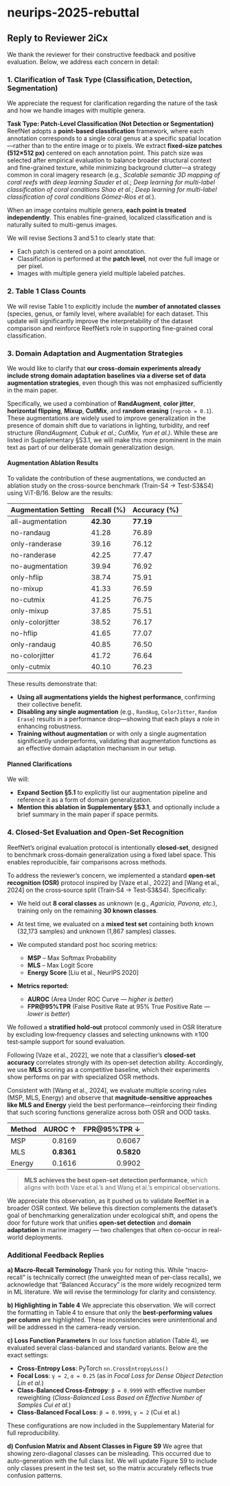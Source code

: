 # neurips-2025-rebuttal

## Reply to Reviewer 2iCx

We thank the reviewer for their constructive feedback and positive evaluation. Below, we address each concern in detail:

### 1. Clarification of Task Type (Classification, Detection, Segmentation)

We appreciate the request for clarification regarding the nature of the task and how we handle images with multiple genera.

**Task Type: Patch-Level Classification (Not Detection or Segmentation)**
ReefNet adopts a **point-based classification** framework, where each annotation corresponds to a single coral genus at a specific spatial location—rather than to the entire image or to pixels. We extract **fixed-size patches (512×512 px)** centered on each annotation point. This patch size was selected after empirical evaluation to balance broader structural context and fine-grained texture, while minimizing background clutter—a strategy common in coral imagery research (e.g., *Scalable semantic 3D mapping of coral reefs with deep learning Sauder et al.*; *Deep learning for multi-label classification of coral conditions Shao et al.*; *Deep learning for multi-label classification of coral conditions Gómez-Ríos et al.*).

When an image contains multiple genera, **each point is treated independently**. This enables fine-grained, localized classification and is naturally suited to multi-genus images.

We will revise Sections 3 and 5.1 to clearly state that:

* Each patch is centered on a point annotation.
* Classification is performed at the **patch level**, not over the full image or per pixel.
* Images with multiple genera yield multiple labeled patches.

### 2. Table 1 Class Counts

We will revise Table 1 to explicitly include the **number of annotated classes** (species, genus, or family level, where available) for each dataset. This update will significantly improve the interpretability of the dataset comparison and reinforce ReefNet’s role in supporting fine-grained coral classification.

### 3. Domain Adaptation and Augmentation Strategies

We would like to clarify that **our cross-domain experiments already include strong domain adaptation baselines via a diverse set of data augmentation strategies**, even though this was not emphasized sufficiently in the main paper.

Specifically, we used a combination of **RandAugment**, **color jitter**, **horizontal flipping**, **Mixup**, **CutMix**, and **random erasing** (`reprob = 0.1`). These augmentations are widely used to improve generalization in the presence of domain shift due to variations in lighting, turbidity, and reef structure *(RandAugment, Cubuk et al.; CutMix, Yun et al.)*. While these are listed in Supplementary §S3.1, we will make this more prominent in the main text as part of our deliberate domain generalization design.

#### **Augmentation Ablation Results**

To validate the contribution of these augmentations, we conducted an ablation study on the cross-source benchmark (Train-S4 → Test-S3&S4) using ViT-B/16. Below are the results:

| Augmentation Setting  | Recall (%) | Accuracy (%) |
|-----------------------|------------|---------------|
| all-augmentation      | **42.30**  | **77.19**     |
| no-randaug            | 41.28      | 76.89         |
| only-randerase        | 39.16      | 76.12         |
| no-randerase          | 42.25      | 77.47         |
| no-augmentation       | 39.94      | 76.92         |
| only-hflip            | 38.74      | 75.91         |
| no-mixup              | 41.33      | 76.59         |
| no-cutmix             | 41.25      | 76.75         |
| only-mixup            | 37.85      | 75.51         |
| only-colorjitter      | 38.52      | 76.17         |
| no-hflip              | 41.65      | 77.07         |
| only-randaug          | 40.85      | 76.50         |
| no-colorjitter        | 41.72      | 76.64         |
| only-cutmix           | 40.10      | 76.23         |

These results demonstrate that:

* **Using all augmentations yields the highest performance**, confirming their collective benefit.
* **Disabling any single augmentation** (e.g., `RandAug`, `ColorJitter`, `Random Erase`) results in a performance drop—showing that each plays a role in enhancing robustness.
* **Training without augmentation** or with only a single augmentation significantly underperforms, validating that augmentation functions as an effective domain adaptation mechanism in our setup.


#### **Planned Clarifications**

We will:

* **Expand Section §5.1** to explicitly list our augmentation pipeline and reference it as a form of domain generalization.
* **Mention this ablation in Supplementary §S3.1**, and optionally include a brief summary in the main paper if space permits.

### 4. Closed-Set Evaluation and Open‑Set Recognition

ReefNet’s original evaluation protocol is intentionally **closed‑set**, designed to benchmark cross‑domain generalization using a fixed label space. This enables reproducible, fair comparisons across methods.

To address the reviewer’s concern, we implemented a standard **open‑set recognition (OSR)** protocol inspired by \[Vaze et al., 2022] and \[Wang et al., 2024] on the cross‑source split (Train‑S4 → Test‑S3\&S4). Specifically:

* We held out **8 coral classes** as *unknown* (e.g., *Agaricia, Pavona, etc.*), training only on the remaining **30 known classes**.
* At test time, we evaluated on a **mixed test set** containing both known (32,173 samples) and unknown (1,867 samples) classes.
* We computed standard post hoc scoring metrics:

  * **MSP** – Max Softmax Probability
  * **MLS** – Max Logit Score
  * **Energy Score** \[Liu et al., NeurIPS 2020]
* **Metrics reported:**

  * **AUROC** (Area Under ROC Curve — *higher is better*)
  * **FPR\@95%TPR** (False Positive Rate at 95% True Positive Rate — *lower is better*)

We followed a **stratified hold‑out** protocol commonly used in OSR literature by excluding low‑frequency classes and selecting unknowns with ≥100 test‑sample support for sound evaluation.

Following \[Vaze et al., 2022], we note that a classifier’s **closed‑set accuracy** correlates strongly with its open‑set detection ability. Accordingly, we use **MLS** scoring as a competitive baseline, which their experiments show performs on par with specialized OSR methods.

Consistent with \[Wang et al., 2024], we evaluate multiple scoring rules (MSP, MLS, Energy) and observe that **magnitude‑sensitive approaches like MLS and Energy** yield the best performance—reinforcing their finding that such scoring functions generalize across both OSR and OOD tasks.

| Method |    AUROC ↑ | FPR\@95%TPR ↓ |
| ------ | ---------: | ------------: |
| MSP    |     0.8169 |        0.6067 |
| MLS    | **0.8361** |    **0.5820** |
| Energy |     0.1616 |        0.9902 |

> **MLS achieves the best open-set detection performance**, which aligns with both Vaze et al.’s and Wang et al.’s empirical observations.

We appreciate this observation, as it pushed us to validate ReefNet in a broader OSR context. We believe this direction complements the dataset’s goal of benchmarking generalization under ecological shift, and opens the door for future work that unifies **open‑set detection** and **domain adaptation** in marine imagery — two challenges that often co-occur in real-world deployments.

### Additional Feedback Replies

**a) Macro-Recall Terminology**
Thank you for noting this. While “macro-recall” is technically correct (the unweighted mean of per-class recalls), we acknowledge that “Balanced Accuracy” is the more widely recognized term in ML literature. We will revise the terminology for clarity and consistency.

**b) Highlighting in Table 4**
We appreciate this observation. We will correct the formatting in Table 4 to ensure that only the **best-performing values per column** are highlighted. These inconsistencies were unintentional and will be addressed in the camera-ready version.

**c) Loss Function Parameters**
In our loss function ablation (Table 4), we evaluated several class-balanced and standard variants. Below are the exact settings:

* **Cross-Entropy Loss**: PyTorch `nn.CrossEntropyLoss()`
* **Focal Loss**: `γ = 2`, `α = 0.25` (as in *Focal Loss for Dense Object Detection Lin et al.*)
* **Class-Balanced Cross-Entropy**: `β = 0.9999` with effective number reweighting (*Class-Balanced Loss Based on Effective Number of Samples Cui et al.*)
* **Class-Balanced Focal Loss**: `β = 0.9999`, `γ = 2` (Cui et al.)

These configurations are now included in the Supplementary Material for full reproducibility.

**d) Confusion Matrix and Absent Classes in Figure S9**
We agree that showing zero-diagonal classes can be misleading. This occurred due to auto-generation with the full class list. We will update Figure S9 to include only classes present in the test set, so the matrix accurately reflects true confusion patterns.
